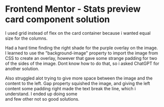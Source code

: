 # Frontend Mentor - Stats preview card component solution

I used grid instead of flex on the card container because i wanted equal size for the columns.

Had a hard time finding the right shade for the purple overlay on the image. I learned to use the "background-image" property to import the image from CSS to create an overlay, however that gave some strange padding for two of the sides of the image. Dont know how to do that, so i asked ChatGPT for another solution.

Also struggled alot trying to give more space between the image and the content to the left. Gap property squished the image, and giving the left content some padding right made the text break the line, which i understand. I ended up doing some </br> and few other not so good solutions.
